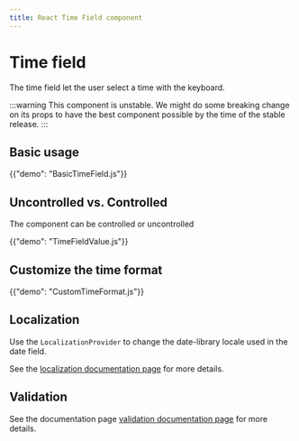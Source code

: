 ```yaml
---
title: React Time Field component
---
```


# Time field

<p class="description">The time field let the user select a time with the keyboard.</p>

:::warning
This component is unstable.
We might do some breaking change on its props to have the best component possible by the time of the stable release.
:::

## Basic usage

{{"demo": "BasicTimeField.js"}}

## Uncontrolled vs. Controlled

The component can be controlled or uncontrolled

{{"demo": "TimeFieldValue.js"}}

## Customize the time format

{{"demo": "CustomTimeFormat.js"}}

## Localization

Use the `LocalizationProvider` to change the date-library locale used in the date field.

See the [localization documentation page](/react-date-pickers/localization/) for more details.

## Validation

See the documentation page [validation documentation page](/react-date-pickers/validation/) for more details.
